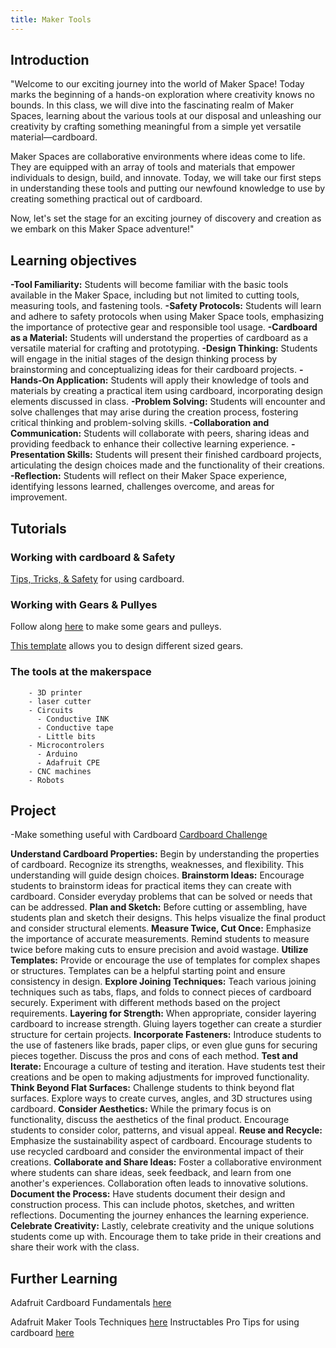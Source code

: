 ```yaml
---
title: Maker Tools
---
```

  
## Introduction
  "Welcome to our exciting journey into the world of Maker Space! Today marks the beginning of a hands-on exploration where creativity knows no bounds. In this class, we will dive into the fascinating realm of Maker Spaces, learning about the various tools at our disposal and unleashing our creativity by crafting something meaningful from a simple yet versatile material—cardboard.

  Maker Spaces are collaborative environments where ideas come to life. They are equipped with an array of tools and materials that empower individuals to design, build, and innovate. Today, we will take our first steps in understanding these tools and putting our newfound knowledge to use by creating something practical out of cardboard.

  Now, let's set the stage for an exciting journey of discovery and creation as we embark on this Maker Space adventure!"

## Learning objectives
   **-Tool Familiarity:** Students will become familiar with the basic tools available in the Maker Space, including but not limited to cutting tools, measuring tools, and fastening tools.
   **-Safety Protocols:** Students will learn and adhere to safety protocols when using Maker Space tools, emphasizing the importance of protective gear and responsible tool usage.
   **-Cardboard as a Material:** Students will understand the properties of cardboard as a versatile material for crafting and prototyping.
   **-Design Thinking:** Students will engage in the initial stages of the design thinking process by brainstorming and conceptualizing ideas for their cardboard projects.
   **-Hands-On Application:** Students will apply their knowledge of tools and materials by creating a practical item using cardboard, incorporating design elements discussed in class.
   **-Problem Solving:** Students will encounter and solve challenges that may arise during the creation process, fostering critical thinking and problem-solving skills.
   **-Collaboration and Communication:** Students will collaborate with peers, sharing ideas and providing feedback to enhance their collective learning experience.
   **-Presentation Skills:** Students will present their finished cardboard projects, articulating the design choices made and the functionality of their creations.
   **-Reflection:** Students will reflect on their Maker Space experience, identifying lessons learned, challenges overcome, and areas for improvement.

## Tutorials
  
  ### Working with cardboard & Safety
  [Tips, Tricks, & Safety](https://www.youtube.com/watch?v=BNgow5TrGqE&t=1184s) for using cardboard. 

  ### Working with Gears & Pullyes
  Follow along [here](https://www.youtube.com/watch?v=cvNt3TyIkRU) to make some gears and pulleys.
  
  [This template](https://woodgears.ca/gear_cutting/template) allows you to design different sized gears. 


  ### The tools at the makerspace

        - 3D printer
        - laser cutter
        - Circuits
          - Conductive INK
          - Conductive tape
          - Little bits
        - Microcontrolers
          - Arduino
          - Adafruit CPE
        - CNC machines
        - Robots
  

## Project
  -Make something useful with Cardboard [Cardboard Challenge](https://cardboard-challenge.com/)

  **Understand Cardboard Properties:** Begin by understanding the properties of cardboard. Recognize its strengths, weaknesses, and flexibility. This understanding will guide design choices.
  **Brainstorm Ideas:** Encourage students to brainstorm ideas for practical items they can create with cardboard. Consider everyday problems that can be solved or needs that can be addressed.
  **Plan and Sketch:** Before cutting or assembling, have students plan and sketch their designs. This helps visualize the final product and consider structural elements.
  **Measure Twice, Cut Once:** Emphasize the importance of accurate measurements. Remind students to measure twice before making cuts to ensure precision and avoid wastage.
  **Utilize Templates:** Provide or encourage the use of templates for complex shapes or structures. Templates can be a helpful starting point and ensure consistency in design.
  **Explore Joining Techniques:** Teach various joining techniques such as tabs, flaps, and folds to connect pieces of cardboard securely. Experiment with different methods based on the project requirements.
  **Layering for Strength:** When appropriate, consider layering cardboard to increase strength. Gluing layers together can create a sturdier structure for certain projects.
  **Incorporate Fasteners:** Introduce students to the use of fasteners like brads, paper clips, or even glue guns for securing pieces together. Discuss the pros and cons of each method.
  **Test and Iterate:** Encourage a culture of testing and iteration. Have students test their creations and be open to making adjustments for improved functionality.
  **Think Beyond Flat Surfaces:** Challenge students to think beyond flat surfaces. Explore ways to create curves, angles, and 3D structures using cardboard.
  **Consider Aesthetics:** While the primary focus is on functionality, discuss the aesthetics of the final product. Encourage students to consider color, patterns, and visual appeal.
  **Reuse and Recycle:** Emphasize the sustainability aspect of cardboard. Encourage students to use recycled cardboard and consider the environmental impact of their creations.
  **Collaborate and Share Ideas:** Foster a collaborative environment where students can share ideas, seek feedback, and learn from one another's experiences. Collaboration often leads to innovative solutions.
  **Document the Process:** Have students document their design and construction process. This can include photos, sketches, and written reflections. Documenting the journey enhances the learning experience.
  **Celebrate Creativity:** Lastly, celebrate creativity and the unique solutions students come up with. Encourage them to take pride in their creations and share their work with the class.

## Further Learning
Adafruit Cardboard Fundamentals [here](https://learn.adafruit.com/cardboard-fundamentals)

Adafruit Maker Tools Techniques [here](https://makecode.adafruit.com/courses/maker/general/maker-tools-techniques)
Instructables Pro Tips for using cardboard [here](https://www.instructables.com/Pro-Tips-for-Using-Cardboard/)